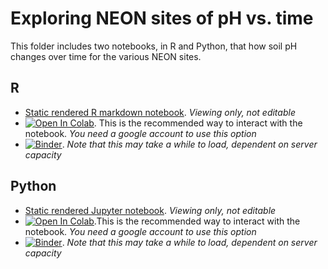 # Exploring NEON sites of pH vs. time

This folder includes two notebooks, in R and Python, that how soil pH changes over time for the various NEON sites.
 
## R
- [Static rendered R markdown notebook](https://github.com/microbiomedata/notebook_hackathons/blob/main/NEON_ph_by_time/R/NEON_data_exploration.md). _Viewing only, not editable_
- [![Open In Colab](https://colab.research.google.com/assets/colab-badge.svg)](https://colab.research.google.com/github/microbiomedata/notebook_hackathons/blob/main/NEON_ph_by_time/R/NEON_data_exploration.ipynb). This is the recommended way to interact with the notebook.  _You need a google account to use this option_
- [![Binder](https://mybinder.org/badge_logo.svg)](https://mybinder.org/v2/gh/microbiomedata/notebook_hackathons/main?filepath=NEON_ph_by_time/R/NEON_data_exploration.ipynb). _Note that this may take a while to load, dependent on server capacity_

## Python
- [Static rendered Jupyter notebook](https://nbviewer.org/github/microbiomedata/notebook_hackathons/blob/main/NEON_ph_by_time/python/neon_time_series_data_with_map.ipynb). _Viewing only, not editable_
- [![Open In Colab](https://colab.research.google.com/assets/colab-badge.svg)](https://colab.research.google.com/github/microbiomedata/notebook_hackathons/blob/main/NEON_ph_by_time/python/neon_time_series_data_with_map.ipynb).This is the recommended way to interact with the notebook. _You need a google account to use this option_
- [![Binder](https://mybinder.org/badge_logo.svg)](https://mybinder.org/v2/gh/microbiomedata/notebook_hackathons/main?filepath=NEON_ph_by_time/python/neon_time_series_data_with_map.ipynb). _Note that this may take a while to load, dependent on server capacity_
